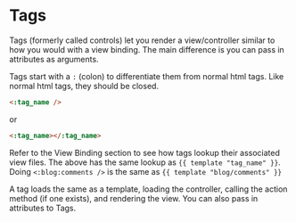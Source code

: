 # Tags

Tags (formerly called controls) let you render a view/controller similar to how you would with a view binding.  The main difference is you can pass in attributes as arguments.

Tags start with a ```:``` (colon) to differentiate them from normal html tags.  Like normal html tags, they should be closed.

```html
<:tag_name />
```

or

```html
<:tag_name></:tag_name>
```

Refer to the View Binding section to see how tags lookup their associated view files.  The above has the same lookup as ```{{ template "tag_name" }}```.  Doing ```<:blog:comments />``` is the same as ```{{ template "blog/comments" }}```

A tag loads the same as a template, loading the controller, calling the action method (if one exists), and rendering the view.  You can also pass in attributes to Tags.


